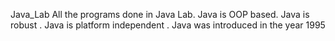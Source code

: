 Java_Lab
All the programs done in Java Lab.
Java is OOP based.
Java is robust .
Java is platform independent .
Java was introduced in the year 1995
